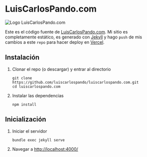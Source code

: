 # LuisCarlosPando.com

![Logo LuisCarlosPando.com](https://luiscarlospando.com/assets/images/avatar.webp)

Este es el código fuente de [LuisCarlosPando.com][1]. Mi sitio es completamente estático, es generado con [Jekyll][2] y hago `push` de mis cambios a este `repo` para hacer deploy en [Vercel][3].

## Instalación

1. Clonar el repo (o descargar) y entrar al directorio
   
   ```
   git clone https://github.com/luiscarlospando/luiscarlospando.com.git
   cd luiscarlospando.com
   ```

1. Instalar las dependencias
   
   ```
   npm install
   ```

## Inicialización

1. Iniciar el servidor
   
   ```
   bundle exec jekyll serve
   ```

1. Navegar a [http://localhost:4000/][4]

[1]: https://luiscarlospando.com/
[2]: http://jekyllrb.com/
[3]: https://vercel.com/
[4]: http://localhost:4000/